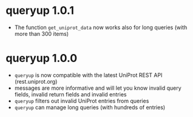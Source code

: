 # queryup 1.0.1

* The function `get_uniprot_data` now works also for long queries (with more 
than 300 items) 

# queryup 1.0.0

* `queryup` is now compatible with the latest UniProt REST API (rest.uniprot.org)
* messages are more informative and will let you know invalid query fields,
invalid return fields and invalid entries
* `queryup` filters out invalid UniProt entries from queries
* `queryup` can manage long queries (with hundreds of entries)
